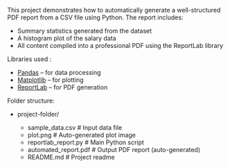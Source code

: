 This project demonstrates how to automatically generate a well-structured PDF report from a CSV file using Python. The report includes:

- Summary statistics generated from the dataset
- A histogram plot of the salary data
- All content compiled into a professional PDF using the ReportLab library

 Libraries used :
- [Pandas](https://pandas.pydata.org/) – for data processing
- [Matplotlib](https://matplotlib.org/) – for plotting
- [ReportLab](https://www.reportlab.com/) – for PDF generation
  
 Folder structure:

  - project-folder/

    
    - sample_data.csv # Input data file
    - plot.png # Auto-generated plot image
    - reportlab_report.py # Main Python script
    - automated_report.pdf # Output PDF report (auto-generated)
    - README.md # Project readme
